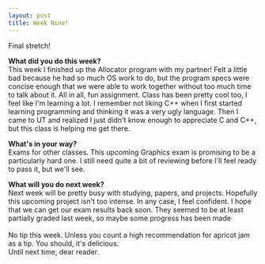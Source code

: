 ```yaml
---
layout: post
title: Week Nine!
---
```


Final stretch!
<br>

<b>What did you do this week?</b>
<br>This week I finished up the Allocator program with my partner! Felt a little bad because he had so much OS work to do, but the program specs were concise enough that we were able to work together without too much time to talk about it. All in all, fun assignment. Class has been pretty cool too, I feel like I'm learning a lot. I remember not liking C++ when I first started learning programming and thinking it was a very ugly language. Then I came to UT and realized I just didn't know enough to appreciate C and C++, but this class is helping me get there.<br>

<b>What's in your way?</b>
<br>Exams for other classes. This upcoming Graphics exam is promising to be a particularly hard one. I still need quite a bit of reviewing before I'll feel ready to pass it, but we'll see.<br>

<b>What will you do next week?</b>
<br>Next week will be pretty busy with studying, papers, and projects. Hopefully this upcoming project isn't too intense. In any case, I feel confident. I hope that we can get our exam results back soon. They seemed to be at least partially graded last week, so maybe some progress has been made<br>
<br>No tip this week. Unless you count a high recommendation for apricot jam as a tip. You should, it's delicious.
<br>
Until next time, dear reader.
